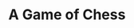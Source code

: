 ---
title: A Game of Chess
year: 1928
opening_date: 1928-03-20
closing_date: 
layout: productions
image:
image_caption:
image_credit:
playbill:
category:
details:
  Theatre: Theatre Jacksonville
cast:
  Boris: Gordon McCauley
  Constantine: Isaac Peiser
  Footman: J.M. Erskine
  Alexis: John Osborne
crew:
  Props: 
    - Charlotte Bowden Perry
    - Margaret Fairlie
    - Mrs. C.J. Williams, Jr.
    - Ray Halle
  Set Design: Irene Von Osthoff
external_links:
---
